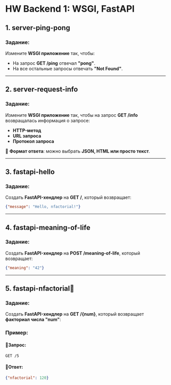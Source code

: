 # **HW Backend 1: WSGI, FastAPI**

## **1. server-ping-pong**
### **Задание:**  
Измените **WSGI приложение** так, чтобы:  
- На запрос **GET /ping** отвечал **"pong"**.  
- На все остальные запросы отвечать **"Not Found"**.  

---

## **2. server-request-info**
### **Задание:**  
Измените **WSGI приложение** так, чтобы на запрос **GET /info** возвращалась информация о запросе:  
- **HTTP-метод**  
- **URL запроса**  
- **Протокол запроса**  

📌 **Формат ответа**: можно выбрать **JSON, HTML или просто текст**.  

---

## **3. fastapi-hello**
### **Задание:**  
Создать **FastAPI-хендлер** на **GET /**, который возвращает:  
```json
{"message": "Hello, nfactorial!"}
```

---

## **4. fastapi-meaning-of-life**
### **Задание:**  
Создать **FastAPI-хендлер** на **POST /meaning-of-life**, который возвращает:
```json
{"meaning": "42"}
```
---

## **5. fastapi-nfactorial💎**
### **Задание:**  
Создать **FastAPI-хендлер** на **GET /{num}**, который возвращает **факториал числа "num"**:

### **Пример:**
#### **📌Запрос:**
```http
GET /5
```
#### **📌Ответ:**
```json
{"nfactorial": 120}
```
